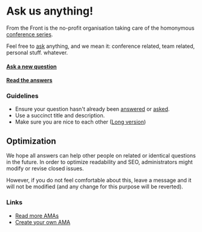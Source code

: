 # Ask us anything!

From the Front is the no-profit organisation taking care of the homonymous [conference series](http://lanyrd.com/series/fromthefront/).

Feel free to [ask](../../issues/new) anything, and we mean it: conference related, team related, personal stuff. whatever.

#### [Ask a new question](../../issues/new)
#### [Read the answers](../../issues?q=is%3Aissue+is%3Aclosed)

### Guidelines

- Ensure your question hasn't already been [answered](../../issues?q=is%3Aissue+is%3Aclosed) or [asked](../../issues).
- Use a succinct title and description.
- Make sure you are nice to each other ([Long version](code-of-conduct.md))

## Optimization

We hope all answers can help other people on related or identical questions in the future. 
In order to optimize readability and SEO, administrators might modify or revise closed issues.

However, if you do not feel comfortable about this, leave a message and it will not be modified (and any change for this purpose will be reverted).

### Links

- [Read more AMAs](https://github.com/sindresorhus/amas)
- [Create your own AMA](https://github.com/sindresorhus/amas/blob/master/create-ama.md)

